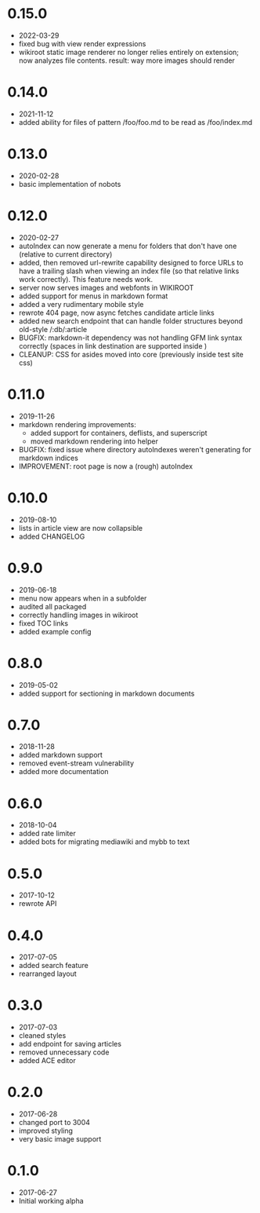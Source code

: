 # 0.15.0
+ 2022-03-29
+ fixed bug with view render expressions
+ wikiroot static image renderer no longer relies entirely on extension; now analyzes file contents. result: way more images should render


# 0.14.0
+ 2021-11-12
+ added ability for files of pattern /foo/foo.md to be read as /foo/index.md

# 0.13.0
+ 2020-02-28
+ basic implementation of nobots

# 0.12.0
+ 2020-02-27
+ autoIndex can now generate a menu for folders that don't have one (relative to current directory)
+ added, then removed url-rewrite capability designed to force URLs to have a trailing slash when viewing an index file (so that relative links work correctly). This feature needs work.
+ server now serves images and webfonts in WIKIROOT
+ added support for menus in markdown format
+ added a very rudimentary mobile style
+ rewrote 404 page, now async fetches candidate article links
+ added new search endpoint that can handle folder structures beyond old-style /:db/:article
+ BUGFIX: markdown-it dependency was not handling GFM link syntax correctly (spaces in link destination are supported inside <brackets>)
+ CLEANUP: CSS for asides moved into core (previously inside test site css)

# 0.11.0
+ 2019-11-26
+ markdown rendering improvements:
  + added support for containers, deflists, and superscript
  + moved markdown rendering into helper
+ BUGFIX: fixed issue where directory autoIndexes weren't generating for markdown indices
+ IMPROVEMENT: root page is now a (rough) autoIndex

# 0.10.0
+ 2019-08-10
+ lists in article view are now collapsible
+ added CHANGELOG

# 0.9.0
+ 2019-06-18
+ menu now appears when in a subfolder
+ audited all packaged
+ correctly handling images in wikiroot
+ fixed TOC links
+ added example config

# 0.8.0
+ 2019-05-02
+ added support for sectioning in markdown documents

# 0.7.0
+ 2018-11-28
+ added markdown support
+ removed event-stream vulnerability
+ added more documentation

# 0.6.0
+ 2018-10-04
+ added rate limiter
+ added bots for migrating mediawiki and mybb to text

# 0.5.0
+ 2017-10-12
+ rewrote API

# 0.4.0
+ 2017-07-05
+ added search feature
+ rearranged layout

# 0.3.0
+ 2017-07-03
+ cleaned styles
+ add endpoint for saving articles
+ removed unnecessary code
+ added ACE editor

# 0.2.0
+ 2017-06-28
+ changed port to 3004
+ improved styling
+ very basic image support

# 0.1.0
+ 2017-06-27
+ Initial working alpha